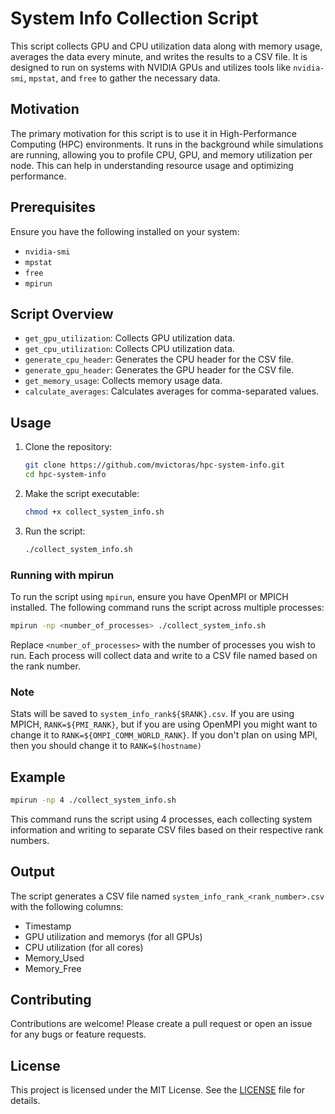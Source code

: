 # System Info Collection Script

This script collects GPU and CPU utilization data along with memory usage, averages the data every minute, and writes the results to a CSV file. It is designed to run on systems with NVIDIA GPUs and utilizes tools like `nvidia-smi`, `mpstat`, and `free` to gather the necessary data.

## Motivation

The primary motivation for this script is to use it in High-Performance Computing (HPC) environments. It runs in the background while simulations are running, allowing you to profile CPU, GPU, and memory utilization per node. This can help in understanding resource usage and optimizing performance.

## Prerequisites

Ensure you have the following installed on your system:

- `nvidia-smi`
- `mpstat`
- `free`
- `mpirun`

## Script Overview

- `get_gpu_utilization`: Collects GPU utilization data.
- `get_cpu_utilization`: Collects CPU utilization data.
- `generate_cpu_header`: Generates the CPU header for the CSV file.
- `generate_gpu_header`: Generates the GPU header for the CSV file.
- `get_memory_usage`: Collects memory usage data.
- `calculate_averages`: Calculates averages for comma-separated values.

## Usage

1. Clone the repository:
    ```bash
    git clone https://github.com/mvictoras/hpc-system-info.git
    cd hpc-system-info
    ```

2. Make the script executable:
    ```bash
    chmod +x collect_system_info.sh
    ```

3. Run the script:
    ```bash
    ./collect_system_info.sh
    ```

### Running with mpirun

To run the script using `mpirun`, ensure you have OpenMPI or MPICH installed. The following command runs the script across multiple processes:

```bash
mpirun -np <number_of_processes> ./collect_system_info.sh
```

Replace `<number_of_processes>` with the number of processes you wish to run. Each process will collect data and write to a CSV file named based on the rank number.

### Note
Stats will be saved to `system_info_rank${$RANK}.csv`. If you are using MPICH, `RANK=${PMI_RANK}`, but if you are using OpenMPI you might want to change it to `RANK=${OMPI_COMM_WORLD_RANK}`. If you don't plan on using MPI, then you should change it to `RANK=$(hostname)`

## Example
```bash
mpirun -np 4 ./collect_system_info.sh
```

This command runs the script using 4 processes, each collecting system information and writing to separate CSV files based on their respective rank numbers.

## Output
The script generates a CSV file named `system_info_rank_<rank_number>.csv` with the following columns:

- Timestamp
- GPU utilization and memorys (for all GPUs)
- CPU utilization (for all cores)
- Memory_Used
- Memory_Free

## Contributing
Contributions are welcome! Please create a pull request or open an issue for any bugs or feature requests.

## License
This project is licensed under the MIT License. See the [LICENSE](LICENSE) file for details.
